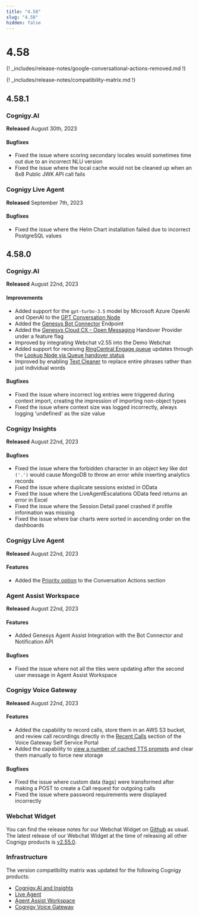 ```yaml
---
title: "4.58"
slug: "4.58"
hidden: false
---
```


# 4.58

{! _includes/release-notes/google-conversational-actions-removed.md !}

{! _includes/release-notes/compatibility-matrix.md !}

## 4.58.1

### Cognigy.AI

**Released** August 30th, 2023

#### Bugfixes

- Fixed the issue where scoring secondary locales would sometimes time out due to an incorrect NLU version
- Fixed the issue where the local cache would not be cleaned up when an 8x8 Public JWK API call fails

### Cognigy Live Agent

**Released** September 7th, 2023

#### Bugfixes

- Fixed the issue where the Helm Chart installation failed due to incorrect PostgreSQL values

## 4.58.0

### Cognigy.AI

**Released** August 22nd, 2023

#### Improvements

- Added support for the `gpt-turbo-3.5` model by Microsoft Azure OpenAI and OpenAI to the [GPT Conversation Node](../ai/build/node-reference/service/gpt-conversation.md)
- Added the [Genesys Bot Connector](../ai/deploy/endpoint-reference/genesys.md) Endpoint
- Added the [Genesys Cloud CX - Open Messaging](../ai/escalate/handover-reference/genesys-cloud-open-messaging.md) Handover Provider under a feature flag
- Improved by integrating Webchat v2.55 into the Demo Webchat
- Added support for receiving [RingCentral Engage queue](../ai/escalate/handover-reference/ring-central-engage.md#get-queue-updates) updates through the [Lookup Node via Queue handover status](../ai/build/node-reference/logic/lookup.md#handover-status)
- Improved by enabling [Text Cleaner](../ai/empower/nlu/text-cleaner.md) to replace entire phrases rather than just individual words

#### Bugfixes

- Fixed the issue where incorrect log entries were triggered during context import, creating the impression of importing non-object types
- Fixed the issue where context size was logged incorrectly, always logging 'undefined' as the size value

### Cognigy Insights

**Released** August 22nd, 2023

#### Bugfixes

- Fixed the issue where the forbidden character in an object key like dot `('.')` would cause MongoDB to throw an error while inserting analytics records
- Fixed the issue where duplicate sessions existed in OData
- Fixed the issue where the LiveAgentEscalations OData feed returns an error in Excel
- Fixed the issue where the Session Detail panel crashed if profile information was missing
- Fixed the issue where bar charts were sorted in ascending order on the dashboards

### Cognigy Live Agent

**Released** August 22nd, 2023

#### Features

- Added the [Priority option](../live-agent/conversation/assign-conversations.md#assign-priority) to the Conversation Actions section

### Agent Assist Workspace

**Released** August 22nd, 2023

#### Features

- Added Genesys Agent Assist Integration with the Bot Connector and Notification API

#### Bugfixes

- Fixed the issue where not all the tiles were updating after the second user message in Agent Assist Workspace

### Cognigy Voice Gateway

**Released** August 22nd, 2023

#### Features

- Added the capability to record calls, store them in an AWS S3 bucket, and review call recordings directly in the [Recent Calls](../voice-gateway/webapp/accounts.md#call-recording-configuration) section of the Voice Gateway Self Service Portal
- Added the capability to [view a number of cached TTS prompts](../voice-gateway/webapp/accounts.md#settings) and clear them manually to force new storage

#### Bugfixes

- Fixed the issue where custom data (tags) were transformed after making a POST to create a Call request for outgoing calls
- Fixed the issue where password requirements were displayed incorrectly

### Webchat Widget

You can find the release notes for our Webchat Widget on [Github](https://github.com/Cognigy/WebchatWidget/releases) as usual. The latest release of our Webchat Widget at the time of releasing all other Cognigy products is [v2.55.0](https://github.com/Cognigy/WebchatWidget/releases/tag/v2.55.0).

### Infrastructure

The version compatibility matrix was updated for the following Cognigy products:

- [Cognigy.AI and Insights](../ai/installation/version-compatibility-matrix.md)
- [Live Agent](../live-agent/installation/deployment/version-compatibility-matrix.md)
- [Agent Assist Workspace](../ai-copilot/installation/version-compatibility-matrix.md)
- [Cognigy Voice Gateway](../voice-gateway/installation/version-compatibility-matrix.md)


